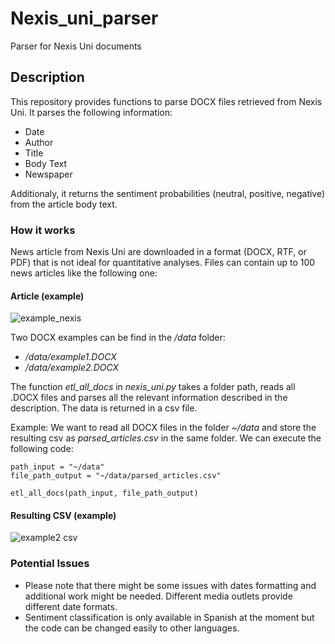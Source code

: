 # Nexis_uni_parser
Parser for Nexis Uni documents

## Description
This repository provides functions to parse DOCX files retrieved from Nexis Uni. It parses the following information:
- Date
- Author
- Title
- Body Text
- Newspaper

Additionaly, it returns the sentiment probabilities (neutral, positive, negative) from the article body text.

### How it works

News article from Nexis Uni are downloaded in a format (DOCX, RTF, or PDF) that is not ideal for quantitative analyses. Files can contain up to 100 news articles like the following one:

#### Article (example)
![example_nexis](https://user-images.githubusercontent.com/89941958/180215674-1fb58d44-fad9-42fb-b2b9-4dba76966756.jpg)

Two DOCX examples can be find in the */data* folder:
- */data/example1.DOCX*
- */data/example2.DOCX*

The function *etl_all_docs* in *nexis_uni.py* takes a folder path, reads all .DOCX files and parses all the relevant information described in the description. The data is returned in a csv file. 

Example:
We want to read all DOCX files in the folder *~/data* and  store the resulting csv as *parsed_articles.csv* in the same folder. We can execute the following code:
```
path_input = "~/data"
file_path_output = "~/data/parsed_articles.csv"

etl_all_docs(path_input, file_path_output)
```

#### Resulting CSV (example)
![example2 csv](https://user-images.githubusercontent.com/89941958/180220563-8b754ca4-6d10-46c6-80ee-4c418cc5153f.jpg)

### Potential Issues 
- Please note that there might be some issues with dates formatting and additional work might be needed. Different media outlets provide different date formats.
- Sentiment classification is only available in Spanish at the moment but the code can be changed easily to other languages.



